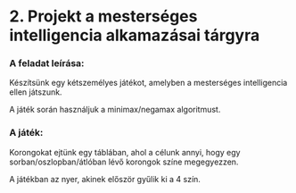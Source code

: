 # 2. Projekt a mesterséges intelligencia alkamazásai tárgyra

### A feladat leírása:
Készítsünk egy kétszemélyes játékot, amelyben a mesterséges intelligencia ellen játszunk.

A játék során használjuk a minimax/negamax algoritmust.

### A játék:

Korongokat ejtünk egy táblában, ahol a célunk annyi, hogy egy sorban/oszlopban/átlóban lévő korongok színe megegyezzen.

A játékban az nyer, akinek először gyűlik ki a 4 szín.